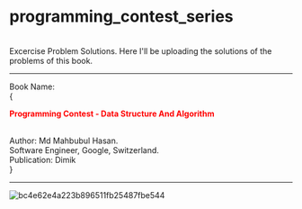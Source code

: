 # programming_contest_series

<br>
Excercise Problem Solutions. Here I'll be uploading the solutions of the problems of this book.
<br>
<hr>
Book Name: <br>
           { <br>
             <p style="color: red; font-weight: bold;">Programming Contest - Data Structure And Algorithm</p> <br>
             Author: Md Mahbubul Hasan. <br>
             Software Engineer, Google, Switzerland. <br>
             Publication: Dimik <br>
           }

<br>
<hr>
           
![bc4e62e4a223b896511fb25487fbe544](https://user-images.githubusercontent.com/43687926/188318250-7b6bbde7-c669-4543-bf83-2fb1a9e4522d.jpg)
